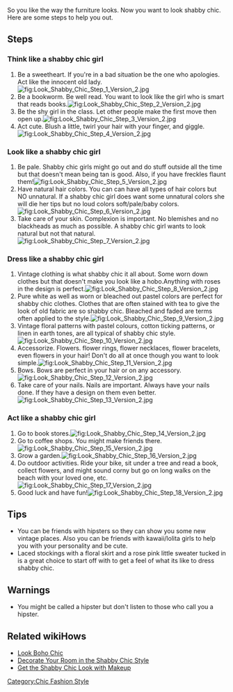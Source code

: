 So you like the way the furniture looks. Now you want to look shabby
chic. Here are some steps to help you out.

## Steps

### Think like a shabby chic girl

1.  Be a sweetheart. If you're in a bad situation be the one who
    apologies. Act like the innocent old
    lady.![](Look_Shabby_Chic_Step_1_Version_2.jpg "fig:Look_Shabby_Chic_Step_1_Version_2.jpg")
2.  Be a bookworm. Be well read. You want to look like the girl who is
    smart that reads
    books.![](Look_Shabby_Chic_Step_2_Version_2.jpg "fig:Look_Shabby_Chic_Step_2_Version_2.jpg")
3.  Be the shy girl in the class. Let other people make the first move
    then open
    up.![](Look_Shabby_Chic_Step_3_Version_2.jpg "fig:Look_Shabby_Chic_Step_3_Version_2.jpg")
4.  Act cute. Blush a little, twirl your hair with your finger, and
    giggle.![](Look_Shabby_Chic_Step_4_Version_2.jpg "fig:Look_Shabby_Chic_Step_4_Version_2.jpg")

### Look like a shabby chic girl

1.  Be pale. Shabby chic girls might go out and do stuff outside all the
    time but that doesn't mean being tan is good. Also, if you have
    freckles flaunt
    them!![](Look_Shabby_Chic_Step_5_Version_2.jpg "fig:Look_Shabby_Chic_Step_5_Version_2.jpg")
2.  Have natural hair colors. You can can have all types of hair colors
    but NO unnatural. If a shabby chic girl does want some unnatural
    colors she will die her tips but no loud colors soft/pale/baby
    colors.![](Look_Shabby_Chic_Step_6_Version_2.jpg "fig:Look_Shabby_Chic_Step_6_Version_2.jpg")
3.  Take care of your skin. Complexion is important. No blemishes and no
    blackheads as much as possible. A shabby chic girl wants to look
    natural but not that
    natural.![](Look_Shabby_Chic_Step_7_Version_2.jpg "fig:Look_Shabby_Chic_Step_7_Version_2.jpg")

### Dress like a shabby chic girl

1.  Vintage clothing is what shabby chic it all about. Some worn down
    clothes but that doesn't make you look like a hobo.Anything with
    roses in the design is
    perfect.![](Look_Shabby_Chic_Step_8_Version_2.jpg "fig:Look_Shabby_Chic_Step_8_Version_2.jpg")
2.  Pure white as well as worn or bleached out pastel colors are perfect
    for shabby chic clothes. Clothes that are often stained with tea to
    give the look of old fabric are so shabby chic. Bleached and faded
    are terms often applied to the
    style.![](Look_Shabby_Chic_Step_9_Version_2.jpg "fig:Look_Shabby_Chic_Step_9_Version_2.jpg")
3.  Vintage floral patterns with pastel colours, cotton ticking
    patterns, or linen in earth tones, are all typical of shabby chic
    style.![](Look_Shabby_Chic_Step_10_Version_2.jpg "fig:Look_Shabby_Chic_Step_10_Version_2.jpg")
4.  Accessorize. Flowers. flower rings, flower necklaces, flower
    bracelets, even flowers in your hair! Don't do all at once though
    you want to look
    simple.![](Look_Shabby_Chic_Step_11_Version_2.jpg "fig:Look_Shabby_Chic_Step_11_Version_2.jpg")
5.  Bows. Bows are perfect in your hair or on any
    accessory.![](Look_Shabby_Chic_Step_12_Version_2.jpg "fig:Look_Shabby_Chic_Step_12_Version_2.jpg")
6.  Take care of your nails. Nails are important. Always have your nails
    done. If they have a design on them even
    better.![](Look_Shabby_Chic_Step_13_Version_2.jpg "fig:Look_Shabby_Chic_Step_13_Version_2.jpg")

### Act like a shabby chic girl

1.  Go to book
    stores.![](Look_Shabby_Chic_Step_14_Version_2.jpg "fig:Look_Shabby_Chic_Step_14_Version_2.jpg")
2.  Go to coffee shops. You might make friends
    there.![](Look_Shabby_Chic_Step_15_Version_2.jpg "fig:Look_Shabby_Chic_Step_15_Version_2.jpg")
3.  Grow a
    garden.![](Look_Shabby_Chic_Step_16_Version_2.jpg "fig:Look_Shabby_Chic_Step_16_Version_2.jpg")
4.  Do outdoor activities. Ride your bike, sit under a tree and read a
    book, collect flowers, and might sound corny but go on long walks on
    the beach with your loved one,
    etc.![](Look_Shabby_Chic_Step_17_Version_2.jpg "fig:Look_Shabby_Chic_Step_17_Version_2.jpg")
5.  Good luck and have
    fun!![](Look_Shabby_Chic_Step_18_Version_2.jpg "fig:Look_Shabby_Chic_Step_18_Version_2.jpg")

## Tips

-   You can be friends with hipsters so they can show you some new
    vintage places. Also you can be friends with kawaii/lolita girls to
    help you with your personality and be cute.
-   Laced stockings with a floral skirt and a rose pink little sweater
    tucked in is a great choice to start off with to get a feel of what
    its like to dress shabby chic.

## Warnings

-   You might be called a hipster but don't listen to those who call you
    a hipster.

## Related wikiHows

-   [Look Boho Chic](Look_Boho_Chic "wikilink")
-   [Decorate Your Room in the Shabby Chic
    Style](Decorate_Your_Room_in_the_Shabby_Chic_Style "wikilink")
-   [Get the Shabby Chic Look with
    Makeup](Get_the_Shabby_Chic_Look_with_Makeup "wikilink")

[Category:Chic Fashion Style](Category:Chic_Fashion_Style "wikilink")